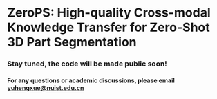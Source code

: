 # ZeroPS: High-quality Cross-modal Knowledge Transfer for Zero-Shot 3D Part Segmentation

### Stay tuned, the code will be made public soon!

#### For any questions or academic discussions, please email yuhengxue@nuist.edu.cn

